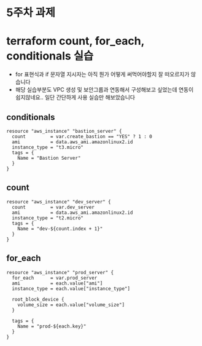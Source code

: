 # 5주차 과제

# terraform count, for_each, conditionals 실습

- for 표현식과 if 문자열 지시자는 아직 뭔가 어떻게 써먹어야할지 잘 떠오르지가 않습니다
- 해당 실습부분도 VPC 생성 및 보안그룹과 연동해서 구성해보고 싶었는데 연동이 쉽지않네요.. 일단 간단하게 사용 실습만 해보았습니다

##  conditionals 

```
resource "aws_instance" "bastion_server" {
  count         = var.create_bastion == "YES" ? 1 : 0
  ami           = data.aws_ami.amazonlinux2.id
  instance_type = "t3.micro"
  tags = {
    Name = "Bastion Server"
  }
}
```

##  count 

```
resource "aws_instance" "dev_server" {
  count         = var.dev_server
  ami           = data.aws_ami.amazonlinux2.id
  instance_type = "t2.micro"
  tags = {
    Name = "dev-${count.index + 1}"
  }
}
```

##  for_each

``` 
resource "aws_instance" "prod_server" {
  for_each      = var.prod_server
  ami           = each.value["ami"]
  instance_type = each.value["instance_type"]

  root_block_device {
    volume_size = each.value["volume_size"]
  }

  tags = {
    Name = "prod-${each.key}"
  }
}
```